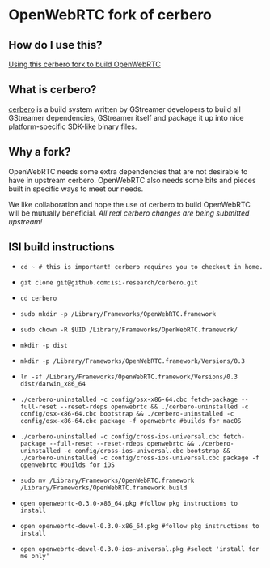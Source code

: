 # OpenWebRTC fork of cerbero

## How do I use this?

[Using this cerbero fork to build OpenWebRTC](https://github.com/EricssonResearch/openwebrtc/wiki/Building-OpenWebRTC)

## What is cerbero?

[cerbero](http://cgit.freedesktop.org/gstreamer/cerbero/) is a build system
written by GStreamer developers to build all GStreamer dependencies, GStreamer
itself and package it up into nice platform-specific SDK-like binary files.

## Why a fork?

OpenWebRTC needs some extra dependencies that are not desirable to have in
upstream cerbero. OpenWebRTC also needs some bits and pieces built in specific
ways to meet our needs.

We like collaboration and hope the use of cerbero to build OpenWebRTC will be
mutually beneficial. *All real cerbero changes are being submitted upstream!*

## ISI build instructions

* ```cd ~ # this is important! cerbero requires you to checkout in home.```

* ```git clone git@github.com:isi-research/cerbero.git```

* ```cd cerbero```

* ```sudo mkdir -p /Library/Frameworks/OpenWebRTC.framework```

* ```sudo chown -R $UID /Library/Frameworks/OpenWebRTC.framework/```

* ```mkdir -p dist```

* ```mkdir -p /Library/Frameworks/OpenWebRTC.framework/Versions/0.3```

* ```ln -sf /Library/Frameworks/OpenWebRTC.framework/Versions/0.3 dist/darwin_x86_64```

* ```./cerbero-uninstalled -c config/osx-x86-64.cbc fetch-package --full-reset --reset-rdeps openwebrtc && ./cerbero-uninstalled -c config/osx-x86-64.cbc bootstrap && ./cerbero-uninstalled -c config/osx-x86-64.cbc package -f openwebrtc #builds for macOS```

* ```./cerbero-uninstalled -c config/cross-ios-universal.cbc fetch-package --full-reset --reset-rdeps openwebrtc && ./cerbero-uninstalled -c config/cross-ios-universal.cbc bootstrap && ./cerbero-uninstalled -c config/cross-ios-universal.cbc package -f openwebrtc #builds for iOS```

* ```sudo mv /Library/Frameworks/OpenWebRTC.framework /Library/Frameworks/OpenWebRTC.framework.build```
* ```open openwebrtc-0.3.0-x86_64.pkg #follow pkg instructions to install```
* ```open openwebrtc-devel-0.3.0-x86_64.pkg #follow pkg instructions to install```
* ```open openwebrtc-devel-0.3.0-ios-universal.pkg #select 'install for me only'```
